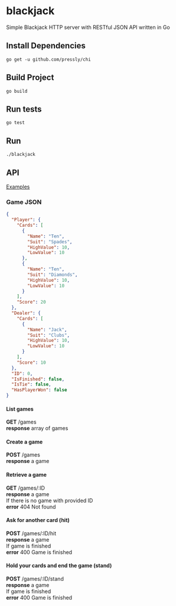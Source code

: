 # blackjack
Simple Blackjack HTTP server with RESTful JSON API written in Go

## Install Dependencies
`go get -u github.com/pressly/chi`

## Build Project
`go build`

## Run tests
`go test`

## Run
`./blackjack`

## API
[Examples](EXAMPLE.md)
### Game JSON
```JSON
{
  "Player": {
    "Cards": [
      {
        "Name": "Ten",
        "Suit": "Spades",
        "HighValue": 10,
        "LowValue": 10
      },
      {
        "Name": "Ten",
        "Suit": "Diamonds",
        "HighValue": 10,
        "LowValue": 10
      }
    ],
    "Score": 20
  },
  "Dealer": {
    "Cards": [
      {
        "Name": "Jack",
        "Suit": "Clubs",
        "HighValue": 10,
        "LowValue": 10
      }
    ],
    "Score": 10
  },
  "ID": 0,
  "IsFinished": false,
  "IsTie": false,
  "HasPlayerWon": false
}
```
#### List games
**GET** /games  
**response** array of games
#### Create a game
**POST** /games  
**response** a game
#### Retrieve a game
**GET** /games/:ID  
**response** a game  
If there is no game with provided ID  
**error** 404 Not found
#### Ask for another card (hit)
**POST** /games/:ID/hit  
**response** a game  
If game is finished  
**error** 400 Game is finished
#### Hold your cards and end the game (stand)
**POST** /games/:ID/stand  
**response** a game  
If game is finished  
**error** 400 Game is finished 
